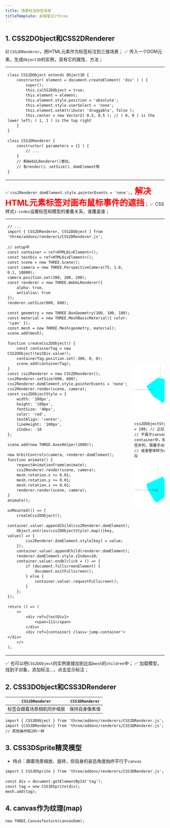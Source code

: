 ```yaml
---
title: 场景标注标签信息
titleTemplate: 前端笔记/three
---
```


## 1. CSS2DObject和CSS2DRenderer
:ballot_box_with_check: `CSS2DRenderer`，把HTML元素作为标签标注到三维场景；
:white_check_mark: 传入一个DOM元素，生成`Object3D`的实例，具有它的属性、方法；

<table>
<tr>
<td>

```tsx
class CSS2DObject extends Object3D {
    constructor( element = document.createElement( 'div' ) ) {
        super();
        this.isCSS2DObject = true;
        this.element = element;
        this.element.style.position = 'absolute';
        this.element.style.userSelect = 'none';
        this.element.setAttribute( 'draggable', false );
        this.center = new Vector2( 0.5, 0.5 ); // ( 0, 0 ) is the lower left; ( 1, 1 ) is the top right
    }
}

class CSS2DRenderer {
    constructor( parameters = {} ) {
        // ...
    }
    // 和WebGLRenderer()类似，
    // 有render()、setSize()、domElement等
}
```
</td>
</tr>
</table>

:white_check_mark: `css2Renderer.domElement.style.pointerEvents = 'none';`，<span style="color:red;font-size:26px"><b>解决HTML元素标签对画布鼠标事件的遮挡</b></span>；
:white_check_mark: CSS样式`z-index`设置标签和模型的重叠关系，谁覆盖谁；
<table>
<tr>
<td style="width:600px;max-width:600px;">

```tsx
// ...
import { CSS2DRenderer, CSS2DObject } from 'three/addons/renderers/CSS2DRenderer.js';

// setup中
const container = ref<HTMLDivElement>();
const testDiv = ref<HTMLDivElement>();
const scene = new THREE.Scene();
const camera = new THREE.PerspectiveCamera(75, 1.0, 0.1, 10000);
camera.position.set(200, 200, 200);
const renderer = new THREE.WebGLRenderer({
    alpha: true,
    antialias: true
});
renderer.setSize(600, 600);

const geometry = new THREE.BoxGeometry(100, 100, 100);
const material = new THREE.MeshBasicMaterial({ color: 'cyan' });
const mesh = new THREE.Mesh(geometry, material);
scene.add(mesh);

function createCss2DObject() {
    const containerTag = new CSS2DObject(testDiv.value!);
    containerTag.position.set(-300, 0, 0);
    scene.add(containerTag);
}
const css2Renderer = new CSS2DRenderer();
css2Renderer.setSize(600, 600);
css2Renderer.domElement.style.pointerEvents = 'none';
css2Renderer.render(scene, camera);
const css2DObjectStyle = {
    width: '100px',
    height: '100px',
    fontSize: '40px',
    color: 'red',
    textAlign: 'center',
    lineHeight: '100px',
    zIndex: -10
};

scene.add(new THREE.AxesHelper(1000));

new OrbitControls(camera, renderer.domElement);
function animate() {
    requestAnimationFrame(animate);
    css2Renderer.render(scene, camera);
    mesh.rotation.x += 0.01;
    mesh.rotation.y += 0.01;
    mesh.rotation.z += 0.01;
    renderer.render(scene, camera);
}
animate();

onMounted(() => {
    createCss2DObject();
    container.value!.appendChild(css2Renderer.domElement);
    Object.entries(css2DObjectStyle).map(([key, value]) => {
        css2Renderer.domElement.style[key] = value;
    });
    container.value!.appendChild(renderer.domElement);
    renderer.domElement.style.zIndex=10;
    container.value!.ondblclick = () => {
        if (document.fullscreenElement) {
            document.exitFullscreen();
        } else {
            container.value!.requestFullscreen();
        }
    };
});

return () => (
    <>
        <div ref={testDiv}>
            <span>111</span>
        </div>
        <div ref={container} class='jump-container'></div>
    </>
);
```
</td>
<td>
<img src="./image.png"/>

```tsx
css2DObjectStyle.zIndex = 100; // 之后
// 不属于canvas，而是在container中，和canvas标签并列，需要手动截图
// 或者整体转为canvas再保存
```
<img src="./image-1.png"/>
</td>
</tr>
</table>

:white_check_mark:  也可以吧`CSS2DObject`的实例直接加到比如`mesh`的`children`中；
:white_check_mark: 加载模型，找到子对象，添加标注...，点击显示标注；



## 2. CSS3DObject和CSS3DRenderer

|      `CSS2DRenderer`       | `CSS3DRenderer` |
| :------------------------: | :-------------: |
| 标签会跟着场景相机同步缩放 | 保持自身像素值  |

```tsx
import { CSS3DObject } from 'three/addons/renderers/CSS3DRenderer.js';
import {CSS3DRenderer} from 'three/addons/renderers/CSS3DRenderer.js';
// 其他操作和2的一样
```

## 3. CSS3DSprite精灵模型

- 特点：跟着场景缩放、旋转，但自身的姿态角度始终平行于`canvas`

```tsx
import { CSS3DSprite } from 'three/addons/renderers/CSS3DRenderer.js';

const div = document.getElementById('tag');
const tag = new CSS3DSprite(div);
mesh.add(tag);
```


## 4. canvas作为纹理(map)

```tsx
new THREE.CanvasTexture(canvasDom);
```